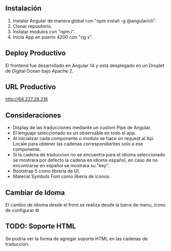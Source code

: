 ## Instalación

1. Instalar Angular de manera global con "npm install -g @angular/cli".
2. Clonar repositorio.
3. Instalar modulos con "npm i".
4. Inicia App en puerto 4200 con "ng s".

## Deploy Productivo

El frontend fue desarrollado en Angular 14 y esta desplegado en un Droplet de Digital Ocean bajo Apache 2.

## URL Productivo
http://64.227.28.218

## Consideraciones

- Display de las traducciones mediante un custom Pipe de Angular. 
- El lenguaje seleccionado es un observable en todo el app.
- Al inicializar cada componente o modulo se hace un request al Api Locale para obtener las cadenas correspondientes solo a ese componente.
- Si la cadena de traduccion no se encuentra para el idioma seleccionado se mostrara por defecto la cadena en idioma español, en caso de no encontrarse en español se mostrara su "key".
- Bootstrap 5 como libreria de UI.
- Material Symbols Font como liberia de iconos.

## Cambiar de Idoma

El cambio de idioma desde el front se realiza desde la barra de menu, icono de configurar ⚙️

## TODO: Soporte HTML

Se podria ver la forma de agregar soporte HTML en las cadenas de traducción.
